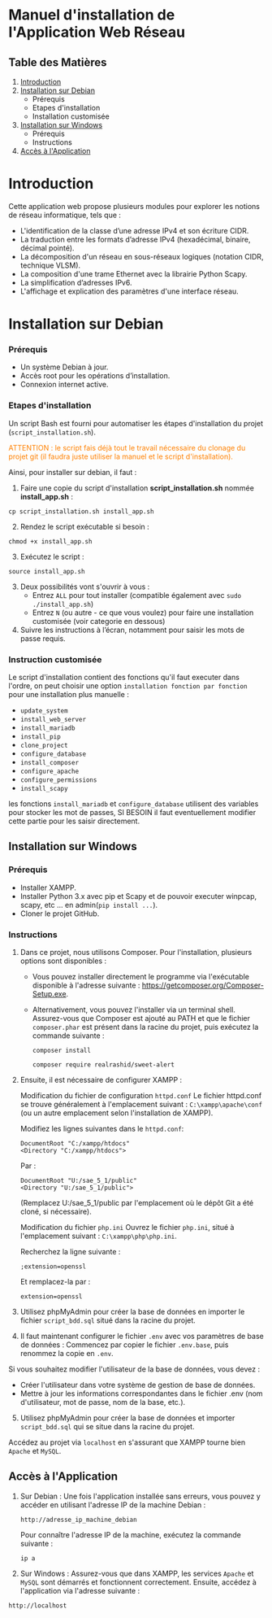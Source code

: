 # Manuel d'installation de l'Application Web Réseau

## Table des Matières
1. [Introduction](#Introduction) 
2. [Installation sur Debian](#Installation-sur-Debian)
   * Prérequis
   * Etapes d'installation
   * Installation customisée
3. [Installation sur Windows](#Installation-sur-Windows)
   * Prérequis
   * Instructions
4. [Accès à l'Application](#Accès-à-l'Application)


# Introduction 

Cette application web propose plusieurs modules pour explorer les notions de réseau informatique, tels que :

* L'identification de la classe d’une adresse IPv4 et son écriture CIDR.
* La traduction entre les formats d’adresse IPv4 (hexadécimal, binaire, décimal pointé).
* La décomposition d'un réseau en sous-réseaux logiques (notation CIDR, technique VLSM).
* La composition d'une trame Ethernet avec la librairie Python Scapy.
* La simplification d’adresses IPv6.
* L'affichage et explication des paramètres d'une interface réseau.

# Installation sur Debian

### Prérequis
* Un système Debian à jour.
* Accès root pour les opérations d’installation. 
* Connexion internet active.

### Etapes d'installation

Un script Bash est fourni pour automatiser les étapes d'installation du projet (`script_installation.sh`).
 
<span style="color: #FF8000">ATTENTION : le script fais déjà tout le travail nécessaire du clonage du projet git (il faudra juste utiliser la manuel et le script d'installation).</span>

Ainsi, pour installer sur debian, il faut : 
1. Faire une copie du script d'installation **script_installation.sh** nommée **install_app.sh** :
```shell
cp script_installation.sh install_app.sh
```
2. Rendez le script exécutable si besoin :
```shell
chmod +x install_app.sh
```
3. Exécutez le script :
```shell
source install_app.sh
```
3. Deux possibilités vont s'ouvrir à  vous :
    * Entrez ```ALL``` pour tout installer (compatible également avec ```sudo ./install_app.sh```)
    * Entrez ```N``` (ou autre - ce que vous voulez) pour faire une installation customisée (voir categorie en dessous)
4. Suivre les instructions à l’écran, notamment pour saisir les mots de passe requis.

### Instruction customisée

Le script d'installation contient des fonctions qu'il faut executer dans l'ordre, on peut choisir une option `installation fonction par fonction` pour une installation plus manuelle : 
* `update_system`
* `install_web_server`
* `install_mariadb`
* `install_pip`
* `clone_project`
* `configure_database`
* `install_composer`
* `configure_apache`
* `configure_permissions`
* `install_scapy`

les fonctions `install_mariadb` et  `configure_database` utilisent des variables pour stocker les mot de passes, SI BESOIN il faut eventuellement modifier cette partie pour les saisir directement.


## Installation sur Windows

### Prérequis
* Installer XAMPP.
* Installer Python 3.x avec pip et Scapy et de pouvoir executer winpcap, scapy, etc ... en admin(```pip install ...```).
* Cloner le projet GitHub.

### Instructions

1. Dans ce projet, nous utilisons Composer. Pour l'installation, plusieurs options sont disponibles :

    * Vous pouvez installer directement le programme via l'exécutable disponible à l'adresse suivante :
    https://getcomposer.org/Composer-Setup.exe.

    * Alternativement, vous pouvez l'installer via un terminal shell. Assurez-vous que Composer est ajouté au PATH et que le fichier `composer.phar` est présent dans la racine du projet, puis exécutez la commande suivante :
        ```
        composer install
        ```
        ```
        composer require realrashid/sweet-alert
        ```

2. Ensuite, il est nécessaire de configurer XAMPP :

    Modification du fichier de configuration `httpd.conf`
    Le fichier httpd.conf se trouve généralement à l'emplacement suivant :
    `C:\xampp\apache\conf` (ou un autre emplacement selon l'installation de XAMPP).

    Modifiez les lignes suivantes dans le `httpd.conf`:

    ```
    DocumentRoot "C:/xampp/htdocs"
    <Directory "C:/xampp/htdocs">
    ```
    Par :
    ```
    DocumentRoot "U:/sae_5_1/public"
    <Directory "U:/sae_5_1/public">
    ```
    (Remplacez U:/sae_5_1/public par l'emplacement où le dépôt Git a été cloné, si nécessaire).

    Modification du fichier `php.ini`
    Ouvrez le fichier `php.ini`, situé à l'emplacement suivant :
    `C:\xampp\php\php.ini`.

    Recherchez la ligne suivante :

    ```
    ;extension=openssl
    ```
    Et remplacez-la par :

    ```
    extension=openssl
    ```

3. Utilisez phpMyAdmin pour créer la base de données en importer le fichier  `script_bdd.sql` situé dans la racine du projet.


4. Il faut maintenant configurer le fichier `.env` avec vos paramètres de base de données :
Commencez par copier le fichier `.env.base`, puis renommez la copie en `.env`.

Si vous souhaitez modifier l'utilisateur de la base de données, vous devez :

* Créer l'utilisateur dans votre système de gestion de base de données.
* Mettre à jour les informations correspondantes dans le fichier .env (nom d'utilisateur, mot de passe, nom de la base, etc.).


5. Utilisez phpMyAdmin pour créer la base de données et importer `script_bdd.sql` qui se situe dans la racine du projet.

Accédez au projet via `localhost` en s'assurant que XAMPP tourne bien `Apache` et `MySQL`.


## Accès à l'Application

1. Sur Debian :
    Une fois l'application installée sans erreurs, vous pouvez y accéder en utilisant l'adresse IP de la machine Debian : 
    ```
    http://adresse_ip_machine_debian
    ```
    Pour connaître l'adresse IP de la machine, exécutez la commande suivante :
    ```
    ip a
    ```

2. Sur Windows :
Assurez-vous que dans XAMPP, les services `Apache` et `MySQL` sont démarrés et fonctionnent correctement.
Ensuite, accédez à l'application via l'adresse suivante :

```
http://localhost  
```

